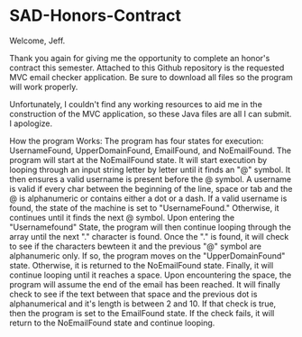 # SAD-Honors-Contract
Welcome, Jeff. 

Thank you again for giving me the opportunity to complete an honor's contract this semester. Attached to this Github repository is the requested MVC email checker application. Be sure to download all files so the program will work properly. 

Unfortunately, I couldn't find any working resources to aid me in the construction of the MVC application, so these Java files are all I can submit. I apologize.

How the program Works:
The program has four states for execution: UsernameFound, UpperDomainFound, EmailFound, and NoEmailFound. The program will start at the NoEmailFound state. It will start execution by looping through an input string letter by letter until it finds an "@" symbol. It then ensures a valid username is present before the @ symbol. A username is valid if every char between the beginning of the line, space or tab and the @ is alphanumeric or contains either a dot or a dash. If a valid username is found, the state of the machine is set to "UsernameFound." Otherwise, it continues until it finds the next @ symbol. Upon entering the "Usernamefound" State, the program will then continue looping through the array until the next "." character is found. Once the "." is found, it will check to see if the characters bewteen it and the previous "@" symbol are alphanumeric only. If so, the program moves on the "UpperDomainFound" state. Otherwise, it is returned to the NoEmailFound state. Finally, it will continue looping until it reaches a space. Upon encountering the space, the program will assume the end of the email has been reached. It will finally check to see if the text between that space and the previous dot is alphanumerical and it's length is between 2 and 10. If that check is true, then the program is set to the EmailFound state. If the check fails, it will return to the NoEmailFound state and continue looping.   
